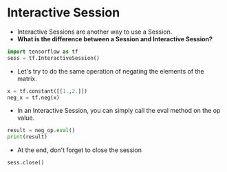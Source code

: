 # Interactive Session

* Interactive Sessions are another way to use a Session.
* **What is the difference between a __Session__ and __Interactive Session__?**

```python
import tensorflow as tf
sess = tf.InteractiveSession()
``` 

* Let's try to do the same operation of negating the elements of the matrix.
```python
x = tf.constant([[1.,2.]])
neg_x = tf.neg(x)
``` 

* In an Interactive Session, you can simply call the eval method on the op value.
```python
result = neg_op.eval()
print(result)
``` 

* At the end, don't forget to close the session
```python
sess.close()
``` 
